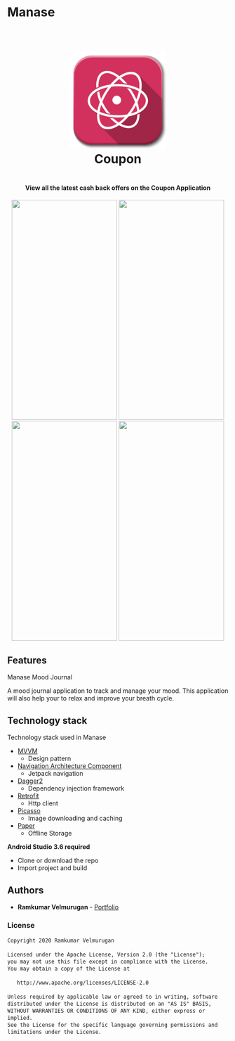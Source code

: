 # Manase
<h1 align="center" style="text-align: center; padding-bottom: 20px;">
  <br>
 <img src="https://github.com/spkdroid/Manase/blob/master/app/src/main/res/mipmap-xhdpi/ic_launcher.png" alt="Bike Index" width="220"/>
  <br>
  Coupon
  <br>
</h1>

<h4 align="center">View all the latest cash back offers on the Coupon Application</h4>

<p align="center">
  <img src="https://www.spkdroid.com/c51/1.png" height=500 width=240/>
  <img src="https://www.spkdroid.com/c51/2.png" height=500 width=240/> 
  <img src="https://www.spkdroid.com/c51/3.png" height=500 width=240/>
  <img src="https://www.spkdroid.com/c51/4.png" height=500 width=240/>
</p>

## Features

Manase Mood Journal

A mood journal application to track and manage your mood. This application will also help your to relax and improve your breath cycle.

## Technology stack

Technology stack used in Manase

* [MVVM](https://developer.android.com/topic/libraries/architecture/viewmodel)
  - Design pattern
* [Navigation Architecture Component](https://developer.android.com/topic/libraries/architecture/navigation/)
  - Jetpack navigation
* [Dagger2](https://google.github.io/dagger/)
  - Dependency injection framework
* [Retrofit](https://square.github.io/retrofit/)
  - Http client
* [Picasso](https://github.com/square/picasso)
  - Image downloading and caching
* [Paper](https://github.com/pilgr/Paper)
  - Offline Storage
  
**Android Studio 3.6 required**

* Clone or download the repo
* Import project and build

## Authors

* **Ramkumar Velmurugan** - <a href="http://www.spkdroid.com/CV/">Portfolio</a>

### License
    Copyright 2020 Ramkumar Velmurugan

    Licensed under the Apache License, Version 2.0 (the "License");
    you may not use this file except in compliance with the License.
    You may obtain a copy of the License at

       http://www.apache.org/licenses/LICENSE-2.0

    Unless required by applicable law or agreed to in writing, software
    distributed under the License is distributed on an "AS IS" BASIS,
    WITHOUT WARRANTIES OR CONDITIONS OF ANY KIND, either express or implied.
    See the License for the specific language governing permissions and
    limitations under the License.

